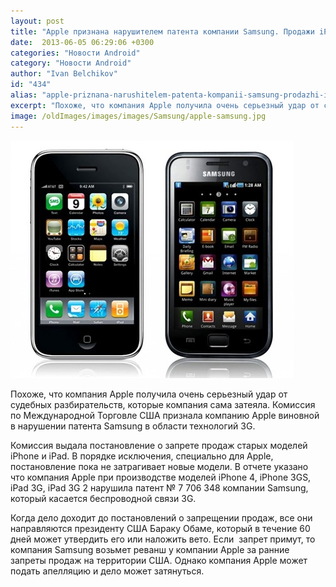 ```yaml
---
layout: post
title: "Apple признана нарушителем патента компании Samsung. Продажи iPhone и iPad могут быть запрещены в США"
date:  2013-06-05 06:29:06 +0300
categories: "Новости Android"
category: "Новости Android"
author: "Ivan Belchikov"
id: "434"
alias: "apple-priznana-narushitelem-patenta-kompanii-samsung-prodazhi-iphone-i-ipad-mogut-byt-zapreshcheny-v-ssha"
excerpt: "Похоже, что компания Apple получила очень серьезный удар от судебных разбирательств, которые компания сама затеяла. Комиссия по Международной Торговле США признала компанию Apple виновной в нарушении патента Samsung в области технологий 3G. "
image: /oldImages/images/images/Samsung/apple-samsung.jpg
---
```

<img src="/oldImages/images/images/Samsung/apple-samsung.jpg" alt="Apple vs Samsung" />

Похоже, что компания Apple получила очень серьезный удар от судебных разбирательств, которые компания сама затеяла. Комиссия по Международной Торговле США признала компанию Apple виновной в нарушении патента Samsung в области технологий 3G. 


Комиссия выдала постановление о запрете продаж старых моделей iPhone и iPad. В порядке исключения, специально для Apple, постановление пока не затрагивает новые модели. В отчете указано  что компания Apple при производстве моделей iPhone 4, iPhone 3GS, iPad 3G, iPad 3G 2 нарушила патент № 7 706 348 компании Samsung, который касается беспроводной связи 3G.

Когда дело доходит до постановлений о запрещении продаж, все они направляются президенту США Бараку Обаме, который в течение 60 дней может утвердить его или наложить вето. Если  запрет примут, то компания Samsung возьмет реванш у компании Apple за ранние запреты продаж на территории США. Однако компания Apple может подать апелляцию и дело может затянуться. 
